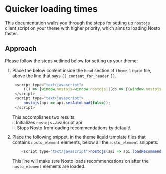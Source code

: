 # Quicker loading times

This documentation walks you through the steps for setting up `nostojs` client script on your theme with higher priority, which aims to loading Nosto faster.&#x20;

## Approach

Please follow the steps outlined below for setting up your theme:

1.  Place the below content inside the `head` section of `theme.liquid` file, above the line that says `{{ content_for_header }}`.

    ```javascript
     <script type="text/javascript">
         (() => {window.nostojs=window.nostojs||(cb => {(window.nostojs.q=window.nostojs.q||[]).push(cb);});})();
     </script>
     <script type="text/javascript">
         nostojs(api => api.setAutoLoad(false));
     </script>
    ```

    This accomplishes two results:\
    i. Initializes `nostojs` JavaScript api\
    ii. Stops Nosto from loading recommendations by default\\
2.  Place the following snippet, in the theme liquid template files that contains `nosto_element` elements, below all the `nosto_element` snippets:

    ```javascript
        <script type="text/javascript">nostojs(api => api.loadRecommendations())</script>
    ```

    This line will make sure Nosto loads recommendations on after the `nosto_element` elements are loaded.

